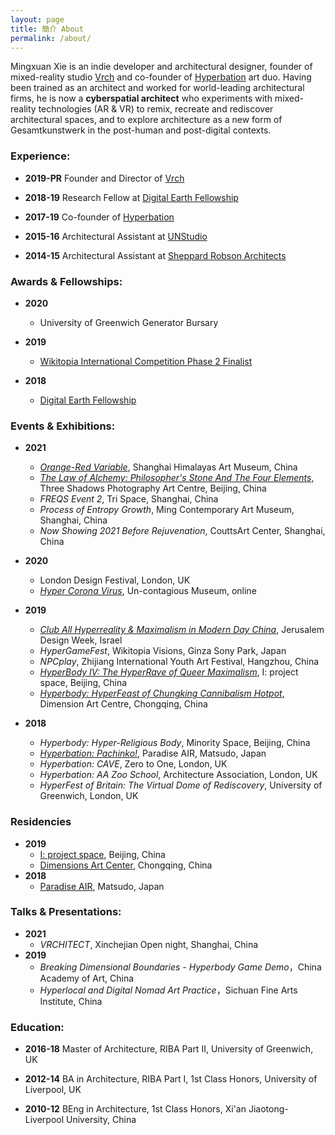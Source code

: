 ```yaml
---
layout: page
title: 簡介 About 
permalink: /about/
---
```


Mingxuan Xie is an indie developer and architectural designer, founder of mixed-reality studio [Vrch](http://vrch.io) and co-founder of [Hyperbation](http://hyperbation.art) art duo. Having been trained as an architect and worked for world-leading architectural firms, he is now a **cyberspatial architect** who experiments with mixed-reality technologies (AR & VR) to remix, recreate and rediscover architectural spaces, and to explore architecture as a new form of Gesamtkunstwerk in the post-human and post-digital contexts. 

### Experience:

- **2019-PR** Founder and Director of [Vrch](https://vrch.io/)

- **2018-19** Research Fellow at [Digital Earth Fellowship](https://www.digitalearth.art/)

- **2017-19** Co-founder of [Hyperbation](http://hyperbation.art/)

- **2015-16** Architectural Assistant at [UNStudio](https://www.unstudio.com/)

- **2014-15** Architectural Assistant at [Sheppard Robson Architects](https://www.sheppardrobson.com/)


### Awards & Fellowships:

- **2020** 
    - University of Greenwich Generator Bursary  

- **2019** 
    - [Wikitopia International Competition Phase 2 Finalist](https://wikitopia.city/competition/entries/index_en.html)
    <!-- - CiGA Game Jam Shanghai Minhang Finalist -->

- **2018**
    - [Digital Earth Fellowship](https://www.digitalearth.art/mingxuan-xie)

### Events & Exhibitions:
- **2021**  
    - [*Orange-Red Variable*](https://exhibit.artron.net/exhibition-74667.html), Shanghai Himalayas Art Museum, China
    - [*The Law of Alchemy: Philosopher's Stone And The Four Elements*](https://www.threeshadows.cn/exhibitions/160-the-law-of-alchemy-philosopher-s-stone-and-the/overview/), Three Shadows Photography Art Centre, Beijing, China
    - *FREQS Event 2*, Tri Space, Shanghai, China
    - *Process of Entropy Growth*, Ming Contemporary Art Museum, Shanghai, China
    - *Now Showing 2021 Before Rejuvenation*, CouttsArt Center, Shanghai, China
- **2020**  
    - London Design Festival, London, UK
    - [*Hyper Corona Virus*](https://mingxuan.fun/hyper-corona-virus/), Un-contagious Museum, online

- **2019**
    - [*Club All Hyperreality & Maximalism in Modern Day China*](http://2019.jdw.co.il/en/exhibition/club-all-hyperreality-maximalism-in-modern-day-china/), Jerusalem Design Week, Israel
    - *HyperGameFest*, Wikitopia Visions, Ginza Sony Park, Japan
    - *NPCplay*, Zhijiang International Youth Art Festival, Hangzhou, China
    - [*HyperBody IV: The HyperRave of Queer Maximalism*](http://yi-projectspace.org/view/iv-hyperbody-iv-the-hyperrave-of-queer-maximalism), I: project space, Beijing, China
    - [*Hyperbody: HyperFeast of Chungking Cannibalism Hotpot*](http://chongqingdac.org/article/page?id=276), Dimension Art Centre, Chongqing, China

- **2018**
    - *Hyperbody: Hyper-Religious Body*, Minority Space, Beijing, China
    - [*Hyperbation: Pachinko!*](https://www.paradiseair.info/activity/2019/02/02/9797), Paradise AIR, Matsudo, Japan
    - *Hyperbation: CAVE*, Zero to One, London, UK
    - *Hyperbation: AA Zoo School*, Architecture Association, London, UK
    - *HyperFest of Britain: The Virtual Dome of Rediscovery*, University of Greenwich, London, UK

### Residencies
- **2019**
    - [I: project space](http://yi-projectspace.org/view/hyperbation), Beijing, China
    - [Dimensions Art Center](http://chongqingdac.org/article/page?id=276), Chongqing, China
- **2018**
    - [Paradise AIR](https://www.paradiseair.info/people/mingxuan-xie), Matsudo, Japan

### Talks & Presentations:
- **2021**
    - *VRCHITECT*, Xinchejian Open night, Shanghai, China
    <!-- - *游戲化與虛擬策展是博物館的必修課嗎？*，燕郊雙年展，綫上對談 -->
    <!-- - *賽博朋克狄托邦、后稀缺烏托邦、電子烏托邦誰先到來？*，燕郊雙年展，綫上對談 -->
- **2019** 
    - *Breaking Dimensional Boundaries - Hyperbody Game Demo*，China Academy of Art, China
    - *Hyperlocal and Digital Nomad Art Practice*，Sichuan Fine Arts Institute, China

<!-- ### Research:

2018 – 2019, China
HyperBody: In Searching for Alternative Digital Silk Roads

2017 – 2018, London, UK
HyperSite: Prototyping Hyperlocal via Web-based Mixed-reality Technology -->

<!-- 
### Media Coverage:

2020 [恢复开馆，慢慢来](https://www.thepaper.cn/newsDetail_forward_6491540), 澎湃新聞
2018 [完全打破次元壁的！Hyperbation！](https://weibo.com/ttarticle/x/m/show/id/2309404316767446029179), VICE中国
-->


### Education:

- **2016-18** Master of Architecture, RIBA Part II, University of Greenwich, UK

- **2012-14** BA in Architecture, RIBA Part I, 1st Class Honors, University of Liverpool, UK

- **2010-12** BEng in Architecture, 1st Class Honors, Xi'an Jiaotong-Liverpool University, China
